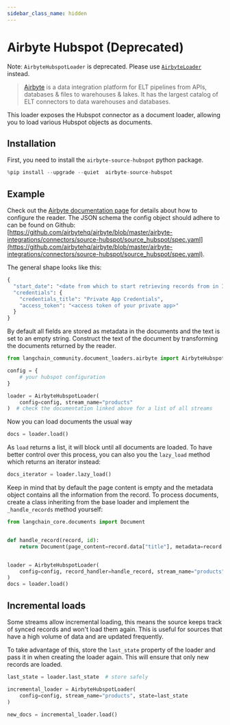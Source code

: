 ```yaml
---
sidebar_class_name: hidden
---
```

# Airbyte Hubspot (Deprecated)

Note: `AirbyteHubspotLoader` is deprecated. Please use [`AirbyteLoader`](/docs/integrations/document_loaders/airbyte) instead.

>[Airbyte](https://github.com/airbytehq/airbyte) is a data integration platform for ELT pipelines from APIs, databases & files to warehouses & lakes. It has the largest catalog of ELT connectors to data warehouses and databases.

This loader exposes the Hubspot connector as a document loader, allowing you to load various Hubspot objects as documents.



## Installation

First, you need to install the `airbyte-source-hubspot` python package.


```python
%pip install --upgrade --quiet  airbyte-source-hubspot
```

## Example

Check out the [Airbyte documentation page](https://docs.airbyte.com/integrations/sources/hubspot/) for details about how to configure the reader.
The JSON schema the config object should adhere to can be found on Github: [https://github.com/airbytehq/airbyte/blob/master/airbyte-integrations/connectors/source-hubspot/source_hubspot/spec.yaml](https://github.com/airbytehq/airbyte/blob/master/airbyte-integrations/connectors/source-hubspot/source_hubspot/spec.yaml).

The general shape looks like this:
```python
{
  "start_date": "<date from which to start retrieving records from in ISO format, e.g. 2020-10-20T00:00:00Z>",
  "credentials": {
    "credentials_title": "Private App Credentials",
    "access_token": "<access token of your private app>"
  }
}
```

By default all fields are stored as metadata in the documents and the text is set to an empty string. Construct the text of the document by transforming the documents returned by the reader.


```python
from langchain_community.document_loaders.airbyte import AirbyteHubspotLoader

config = {
    # your hubspot configuration
}

loader = AirbyteHubspotLoader(
    config=config, stream_name="products"
)  # check the documentation linked above for a list of all streams
```

Now you can load documents the usual way


```python
docs = loader.load()
```

As `load` returns a list, it will block until all documents are loaded. To have better control over this process, you can also you the `lazy_load` method which returns an iterator instead:


```python
docs_iterator = loader.lazy_load()
```

Keep in mind that by default the page content is empty and the metadata object contains all the information from the record. To process documents, create a class inheriting from the base loader and implement the `_handle_records` method yourself:


```python
from langchain_core.documents import Document


def handle_record(record, id):
    return Document(page_content=record.data["title"], metadata=record.data)


loader = AirbyteHubspotLoader(
    config=config, record_handler=handle_record, stream_name="products"
)
docs = loader.load()
```

## Incremental loads

Some streams allow incremental loading, this means the source keeps track of synced records and won't load them again. This is useful for sources that have a high volume of data and are updated frequently.

To take advantage of this, store the `last_state` property of the loader and pass it in when creating the loader again. This will ensure that only new records are loaded.


```python
last_state = loader.last_state  # store safely

incremental_loader = AirbyteHubspotLoader(
    config=config, stream_name="products", state=last_state
)

new_docs = incremental_loader.load()
```
